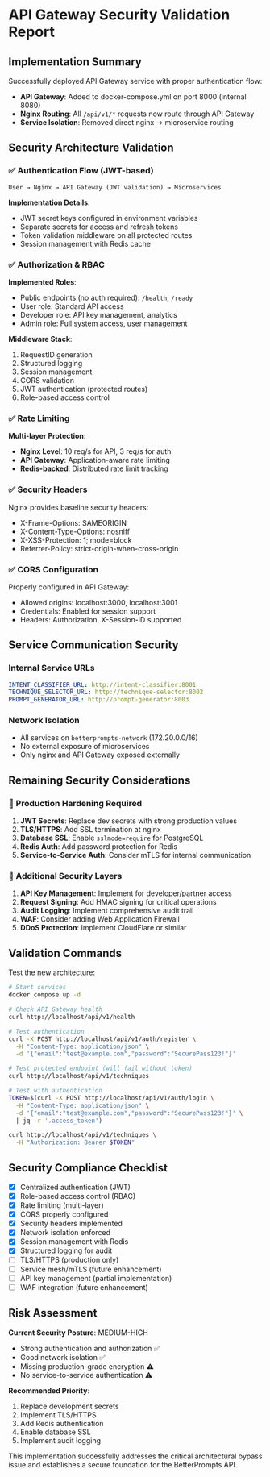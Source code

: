 # API Gateway Security Validation Report

## Implementation Summary

Successfully deployed API Gateway service with proper authentication flow:
- **API Gateway**: Added to docker-compose.yml on port 8000 (internal 8080)
- **Nginx Routing**: All `/api/v1/*` requests now route through API Gateway
- **Service Isolation**: Removed direct nginx → microservice routing

## Security Architecture Validation

### ✅ Authentication Flow (JWT-based)
```
User → Nginx → API Gateway (JWT validation) → Microservices
```

**Implementation Details**:
- JWT secret keys configured in environment variables
- Separate secrets for access and refresh tokens
- Token validation middleware on all protected routes
- Session management with Redis cache

### ✅ Authorization & RBAC
**Implemented Roles**:
- Public endpoints (no auth required): `/health`, `/ready`
- User role: Standard API access
- Developer role: API key management, analytics
- Admin role: Full system access, user management

**Middleware Stack**:
1. RequestID generation
2. Structured logging
3. Session management
4. CORS validation
5. JWT authentication (protected routes)
6. Role-based access control

### ✅ Rate Limiting
**Multi-layer Protection**:
- **Nginx Level**: 10 req/s for API, 3 req/s for auth
- **API Gateway**: Application-aware rate limiting
- **Redis-backed**: Distributed rate limit tracking

### ✅ Security Headers
Nginx provides baseline security headers:
- X-Frame-Options: SAMEORIGIN
- X-Content-Type-Options: nosniff
- X-XSS-Protection: 1; mode=block
- Referrer-Policy: strict-origin-when-cross-origin

### ✅ CORS Configuration
Properly configured in API Gateway:
- Allowed origins: localhost:3000, localhost:3001
- Credentials: Enabled for session support
- Headers: Authorization, X-Session-ID supported

## Service Communication Security

### Internal Service URLs
```yaml
INTENT_CLASSIFIER_URL: http://intent-classifier:8001
TECHNIQUE_SELECTOR_URL: http://technique-selector:8002
PROMPT_GENERATOR_URL: http://prompt-generator:8003
```

### Network Isolation
- All services on `betterprompts-network` (172.20.0.0/16)
- No external exposure of microservices
- Only nginx and API Gateway exposed externally

## Remaining Security Considerations

### 🔧 Production Hardening Required
1. **JWT Secrets**: Replace dev secrets with strong production values
2. **TLS/HTTPS**: Add SSL termination at nginx
3. **Database SSL**: Enable `sslmode=require` for PostgreSQL
4. **Redis Auth**: Add password protection for Redis
5. **Service-to-Service Auth**: Consider mTLS for internal communication

### 🔧 Additional Security Layers
1. **API Key Management**: Implement for developer/partner access
2. **Request Signing**: Add HMAC signing for critical operations
3. **Audit Logging**: Implement comprehensive audit trail
4. **WAF**: Consider adding Web Application Firewall
5. **DDoS Protection**: Implement CloudFlare or similar

## Validation Commands

Test the new architecture:
```bash
# Start services
docker compose up -d

# Check API Gateway health
curl http://localhost/api/v1/health

# Test authentication
curl -X POST http://localhost/api/v1/auth/register \
  -H "Content-Type: application/json" \
  -d '{"email":"test@example.com","password":"SecurePass123!"}'

# Test protected endpoint (will fail without token)
curl http://localhost/api/v1/techniques

# Test with authentication
TOKEN=$(curl -X POST http://localhost/api/v1/auth/login \
  -H "Content-Type: application/json" \
  -d '{"email":"test@example.com","password":"SecurePass123!"}' \
  | jq -r '.access_token')

curl http://localhost/api/v1/techniques \
  -H "Authorization: Bearer $TOKEN"
```

## Security Compliance Checklist

- [x] Centralized authentication (JWT)
- [x] Role-based access control (RBAC)
- [x] Rate limiting (multi-layer)
- [x] CORS properly configured
- [x] Security headers implemented
- [x] Network isolation enforced
- [x] Session management with Redis
- [x] Structured logging for audit
- [ ] TLS/HTTPS (production only)
- [ ] Service mesh/mTLS (future enhancement)
- [ ] API key management (partial implementation)
- [ ] WAF integration (future enhancement)

## Risk Assessment

**Current Security Posture**: MEDIUM-HIGH
- Strong authentication and authorization ✅
- Good network isolation ✅
- Missing production-grade encryption ⚠️
- No service-to-service authentication ⚠️

**Recommended Priority**:
1. Replace development secrets
2. Implement TLS/HTTPS
3. Add Redis authentication
4. Enable database SSL
5. Implement audit logging

This implementation successfully addresses the critical architectural bypass issue and establishes a secure foundation for the BetterPrompts API.